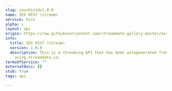```yaml
---
slug: iex+hist@v1.0.0
name: IEX HIST (stream)
service: hist
alpha: i
layout: api
origin: https://raw.githubusercontent.com/streamdata-gallery-master/asyncapi/master/_listings/iex/iex-hist-stream-async.md
info:
  title: IEX HIST (stream)
  version: 1.0.0
  description: This is a streaming API that has been autogenerated from the IEX
    using Streamdata.io.
termsOfService: ""
externalDocs: {}
stub: true
tags: api

---
```

